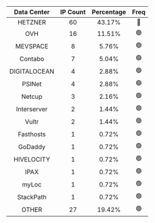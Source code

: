 | Data Center | IP Count | Percentage | Freq |
|:------------:|:--------:|:-----------:|:-----:|
| HETZNER | 60 | 43.17% | 🔴 |
| OVH | 16 | 11.51% | 🟢 |
| MEVSPACE | 8 | 5.76% | 🟢 |
| Contabo | 7 | 5.04% | 🟢 |
| DIGITALOCEAN | 4 | 2.88% | 🟢 |
| PSINet | 4 | 2.88% | 🟢 |
| Netcup | 3 | 2.16% | 🟢 |
| Interserver | 2 | 1.44% | 🟢 |
| Vultr | 2 | 1.44% | 🟢 |
| Fasthosts | 1 | 0.72% | 🟢 |
| GoDaddy | 1 | 0.72% | 🟢 |
| HIVELOCITY | 1 | 0.72% | 🟢 |
| IPAX | 1 | 0.72% | 🟢 |
| myLoc | 1 | 0.72% | 🟢 |
| StackPath | 1 | 0.72% | 🟢 |
| OTHER | 27 | 19.42% | 🟢 |